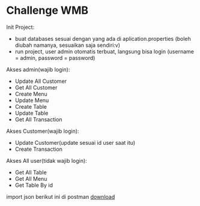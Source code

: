 
# Challenge WMB

Init Project:
- buat databases sesuai dengan yang ada di aplication.properties (boleh diubah namanya, sesuaikan saja sendiri:v)
- run project, user admin otomatis terbuat, langsung bisa login (username = admin, password = password)

Akses admin(wajib login):
- Update All Customer
- Get All Customer
- Create Menu
- Update Menu
- Create Table
- Update Table
- Get All Transaction

Akses Customer(wajib login):
- Update Customer(update sesuai id user saat itu)
- Create Transaction 

Akses All user(tidak wajib login):
- Get All Table
- Get All Menu
- Get Table By id


import json berikut ini di postman [download](https://drive.google.com/file/d/1Jxk5VvBmJVp5wB01A_T-colJaYZmS_vL/view?usp=sharing)



